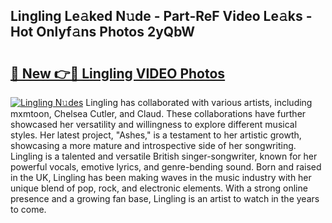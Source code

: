 ## Lingling Le𝚊ked N𝚞de - Part-ReF Video Le𝚊ks - Hot Onlyf𝚊ns Photos 2yQbW

# <h2><a href="http://ac42130.deff.icu/?id=Lingling">🔗 New 👉🔴 Lingling VIDEO Photos</a></h2>

[![Lingling N𝚞des](https://i.imgur.com/rIISA9y.gif)](http://ac42130.deff.icu/?id=Lingling)
Lingling has collaborated with various artists, including mxmtoon, Chelsea Cutler, and Claud. These collaborations have further showcased her versatility and willingness to explore different musical styles. Her latest project, "Ashes," is a testament to her artistic growth, showcasing a more mature and introspective side of her songwriting. Lingling is a talented and versatile British singer-songwriter, known for her powerful vocals, emotive lyrics, and genre-bending sound. Born and raised in the UK, Lingling has been making waves in the music industry with her unique blend of pop, rock, and electronic elements. With a strong online presence and a growing fan base, Lingling is an artist to watch in the years to come.
